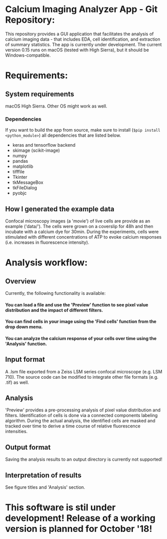 # Calcium Imaging Analyzer App - Git Repository:

This repository provides a GUI application that facilitates the analysis of calcium imaging data - that includes EDA, cell identification, and extraction of summary statistics. The app is currently under development. The current version 0.15 runs on macOS (tested with High Sierra), but it should be Windows-compatible.



# Requirements:

## System requirements
macOS High Sierra. Other OS might work as well.

### Dependencies
If you want to build the app from source, make sure to install (`$pip install <python_module>`) all dependencies that are listed below. 

- keras and tensorflow backend
- skimage (scikit-image)
- numpy
- pandas
- matplotlib
- tifffile
- Tkinter
- tkMessageBox
- tkFileDialog
- pyobjc

## How I generated the example data
Confocal microscopy images (a 'movie') of live cells are provide as an example ('data/'). The cells were grown on a coverslip for 48h and then incubate with a calcium dye for 30min. During the experiments, cells were stimulated with different concentrations of ATP to evoke calcium responses (i.e. increases in fluorescence intensity).



# Analysis workflow:

## Overview
Currently, the following functionality is available:

#### You can load a file and use the 'Preview' function to see pixel value distribution and the impact of different filters. 

#### You can find cells in your image using the 'Find cells' function from the drop down menu.

#### You can analyze the calcium response of your cells over time using the 'Analysis' function.


## Input format
A .lsm file exported from a Zeiss LSM series confocal microscope (e.g. LSM 710). The source code can be modified to integrate other file formats (e.g. .tif) as well. 

## Analysis
'Preview' provides a pre-processing analysis of pixel value distribution and filters. Identification of cells is done via a connected components labeling algorithm. During the actual analysis, the identified cells are masked and tracked over time to derive a time course of relative fluorescence intensities.

## Output format
Saving the analysis results to an output directory is currently not supported!

## Interpretation of results
See figure titles and 'Analysis' section.


# This software is stil under development! Release of a working version is planned for October '18!

